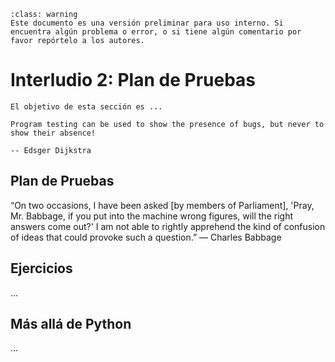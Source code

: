 ```{admonition} Versión borrador / preliminar
:class: warning
Este documento es una versión preliminar para uso interno. Si encuentra algún problema o error, o si tiene algún comentario por favor repórtelo a los autores.
```


# Interludio 2: Plan de Pruebas

```{admonition} Objetivo de la sección
El objetivo de esta sección es ...
```


```{epigraph}
Program testing can be used to show the presence of bugs, but never to show their absence!

-- Edsger Dijkstra 
```

## Plan de Pruebas


“On two occasions, I have been asked [by members of Parliament], 'Pray, Mr. Babbage, if you put into the machine wrong figures, will the right answers come out?' I am not able to rightly apprehend the kind of confusion of ideas that could provoke such a question.”
― Charles Babbage 



## Ejercicios

...


## Más allá de Python

...


